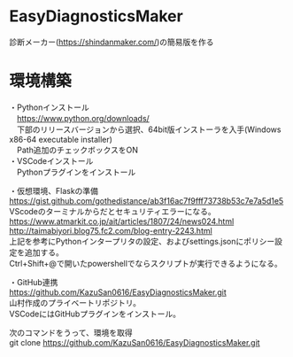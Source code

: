 # EasyDiagnosticsMaker
診断メーカー(https://shindanmaker.com/)の簡易版を作る

# 環境構築
・Pythonインストール<br>
　https://www.python.org/downloads/<br>
　下部のリリースバージョンから選択、64bit版インストーラを入手(Windows x86-64 executable installer)<br>
　Path追加のチェックボックスをON<br>
・VSCodeインストール<br>
　Pythonプラグインをインストール<br>

・仮想環境、Flaskの準備
https://gist.github.com/gothedistance/ab3f16ac7f9fff73738b53c7e7a5d1e5<br>
VScodeのターミナルからだとセキュリティエラーになる。<br>
https://www.atmarkit.co.jp/ait/articles/1807/24/news024.html<br>
http://taimabiyori.blog75.fc2.com/blog-entry-2243.html<br>
上記を参考にPythonインタープリタの設定、およびsettings.jsonにポリシー設定を追加する。<br>
Ctrl+Shift+@で開いたpowershellでならスクリプトが実行できるようになる。<br>

・GitHub連携<br>
https://github.com/KazuSan0616/EasyDiagnosticsMaker.git<br>
山村作成のプライベートリポジトリ。<br>
VSCodeにはGitHubプラグインをインストール。<br>

次のコマンドをうって、環境を取得<br>
git clone https://github.com/KazuSan0616/EasyDiagnosticsMaker.git
